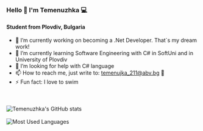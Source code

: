 ### Hello 👋 I'm Temenuzhka 💻

   #### Student from Plovdiv, Bulgaria


- 🔭 I’m currently working on becoming a .Net Developer. That`s my dream work!
- 🌱 I’m currently learning Software Engineering with C# in SoftUni and in University of Plovdiv
- 🤔 I’m looking for help with C# language
- 📫 How to reach me, just write to: temenujka_211@abv.bg 📩
- ⚡ Fun fact: I love to swim


<br>
<br>
<img align="left" alt="Temenuzhka's GitHub stats" src="https://github-readme-stats.vercel.app/api?username=TemenuzhkaG&theme=tokyonight&show_icon=true&hide_border=true" />

<br>
<br>
<img align="left" alt="Most Used Languages" src="https://github-readme-stats.vercel.app/api/top-langs/?username=TemenuzhkaG&langs_count=8&theme=tokyonight&show_icon=true&hide_border=true" />



